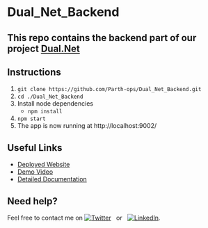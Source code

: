 # Dual_Net_Backend

## This repo contains the backend part of our project [Dual.Net](https://github.com/Parth-ops/Duel.Net.git)

## Instructions


1. `git clone https://github.com/Parth-ops/Dual_Net_Backend.git` 
2. `cd ./Dual_Net_Backend`
3. Install node dependencies 
   - `npm install`
4. `npm start`
5. The app is now running at http://localhost:9002/

## Useful Links

- [Deployed Website](https://618ebdcca970c0061a4118d8--dualapp.netlify.app/)
- [Demo Video](https://www.linkedin.com/posts/parth-phalke-5855091a3_webdevelopers-gamers-reactjsdevelopment-activity-6871505679119605760-hdhK?utm_source=share&utm_medium=member_desktop)
- [Detailed Documentation](https://docs.google.com/document/d/1LLohCQDiKx1UWWuCVCHCi7iv_H2wI2zu/edit?usp=sharing&ouid=105161319271384887908&rtpof=true&sd=true)

## Need help?

Feel free to contact me on [![Twitter](https://img.shields.io/twitter/url?style=social&url=https%3A%2F%2Ftwitter.com%2Fphalke270)](https://twitter.com/phalke270) &nbsp; or &nbsp;
[![LinkedIn](https://img.shields.io/badge/LinkedIn-blue?style=flat&logo=linkedin&labelColor=blue)](https://www.linkedin.com/in/parth-phalke-5855091a3). 
